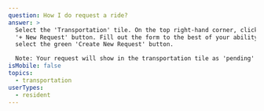 ```yaml
---
question: How I do request a ride?
answer: >
  Select the 'Transportation' tile. On the top right-hand corner, click the blue
  '+ New Request' button. Fill out the form to the best of your ability and then
  select the green 'Create New Request' button.

  Note: Your request will show in the transportation tile as 'pending' until your community approves or denies the request. All requests will remain in the list, including denied and cancelled requests. The status will show on the right hand side reading 'Cancelled' or 'Denied' to note that that trip will not be happening or 'Approved' if it will be.
isMobile: false
topics:
  - transportation
userTypes:
  - resident
---
```

